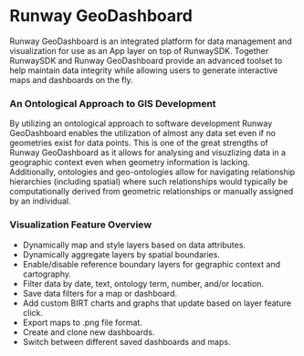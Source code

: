# Runway GeoDashboard

Runway GeoDashboard is an integrated platform for data management and visualization for use as an App layer on top of RunwaySDK. Together RunwaySDK and Runway GeoDashboard provide an advanced toolset to help maintain data integrity while allowing users to generate interactive maps and dashboards on the fly.  

### An Ontological Approach to GIS Development
By utilizing an ontological approach to software development Runway GeoDashboard enables the utilization of almost any data set even if no geometries exist for data points.  This is one of the great strengths of Runway GeoDashboard as it allows for analysing and visuzlizing data in a geographic context even when geometry information is lacking.  Additionally, ontologies and geo-ontologies allow for navigating relationship hierarchies (including spatial) where such relationships would typically be computationally derived from geometric relationships or manually assigned by an individual.  

### Visualization Feature Overview
* Dynamically map and style layers based on data attributes.
* Dynamically aggregate layers by spatial boundaries.
* Enable/disable reference boundary layers for gegraphic context and cartography.
* Filter data by date, text, ontology term, number, and/or location.
* Save data filters for a map or dashboard.
* Add custom BIRT charts and graphs that update based on layer feature click.
* Export maps to .png file format.
* Create and clone new dashboards.
* Switch between different saved dashboards and maps.
